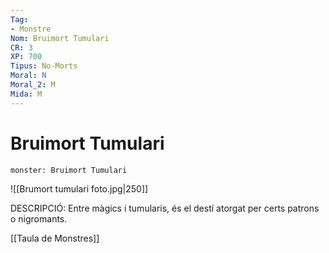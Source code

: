 ```yaml
---
Tag:
- Monstre
Nom: Bruimort Tumulari
CR: 3
XP: 700
Tipus: No-Morts
Moral: N
Moral_2: M
Mida: M
---
```

# Bruimort Tumulari

```statblock
monster: Bruimort Tumulari
```

![[Brumort tumulari foto.jpg|250]]

DESCRIPCIÓ: 
Entre màgics i tumularis, és el destí atorgat per certs patrons o nigromants.

[[Taula de Monstres]]
